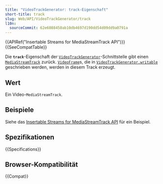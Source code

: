 ```yaml
---
title: "VideoTrackGenerator: track-Eigenschaft"
short-title: track
slug: Web/API/VideoTrackGenerator/track
l10n:
  sourceCommit: 62e6088450ab10db4697d190dd54d09dd9a0791a
---
```


{{APIRef("Insertable Streams for MediaStreamTrack API")}}{{SeeCompatTable}}

Die **`track`**-Eigenschaft der [`VideoTrackGenerator`](/de/docs/Web/API/VideoTrackGenerator)-Schnittstelle gibt einen [`MediaStreamTrack`](/de/docs/Web/API/MediaStreamTrack) zurück. [`VideoFrame`](/de/docs/Web/API/VideoFrame)s, die in [`VideoTrackGenerator.writable`](/de/docs/Web/API/VideoTrackGenerator/writable) geschrieben werden, werden in diesem Track erzeugt.

## Wert

Ein Video-`MediaStreamTrack`.

## Beispiele

Siehe das [Insertable Streams for MediaStreamTrack API](/de/docs/Web/API/Insertable_Streams_for_MediaStreamTrack_API#examples) für ein Beispiel.

## Spezifikationen

{{Specifications}}

## Browser-Kompatibilität

{{Compat}}
